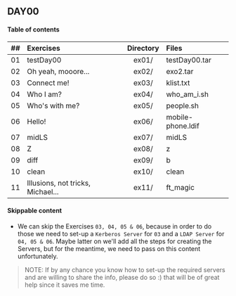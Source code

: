 ## DAY00

#### Table of contents

|  ##  |			Exercises				|	Directory	|	Files			|
|:----:|:-----------------------------------|:-------------:|:------------------|
|  01  |testDay00							|	ex01/		|testDay00.tar		|
|  02  |Oh yeah, mooore...					|	ex02/		|exo2.tar			|
|  03  |Connect me!							|	ex03/		|klist.txt			|
|  04  |Who I am?							|	ex04/		|who_am_i.sh		|
|  05  |Who's with me?						|	ex05/		|people.sh			|
|  06  |Hello!								|	ex06/		|mobile-phone.ldif	|
|  07  |midLS								|	ex07/		|midLS				|
|  08  |Z									|	ex08/		|z					|
|  09  |diff								|	ex09/		|b					|
|  10  |clean								|	ex10/		|clean				|
|  11  |Illusions, not tricks, Michael...	|	ex11/		|ft_magic			|

#### Skippable content

* We can skip the Exercises `03, 04, 05 & 06`, because in order to do those we
need to set-up a `Kerberos Server` for `03` and a `LDAP Server` for
`04, 05 & 06`. Maybe latter on we'll add all the steps for creating the Servers,
but for the meantime, we need to pass on this content unfortunately.

> NOTE: If by any chance you know how to set-up the required servers and are
willing to share the info, please do so :) that will be of great help since it
saves me time.
